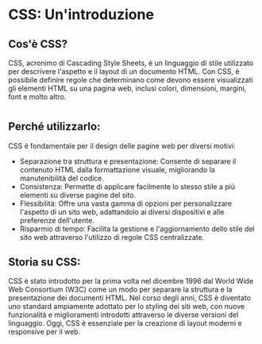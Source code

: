 <!-- @format -->

# CSS: Un'introduzione

## Cos'è CSS?

CSS, acronimo di Cascading Style Sheets, è un linguaggio di stile utilizzato per descrivere l'aspetto e il layout di un documento HTML. Con CSS, è possibile definire regole che determinano come devono essere visualizzati gli elementi HTML su una pagina web, inclusi colori, dimensioni, margini, font e molto altro.

#

## Perché utilizzarlo:

CSS è fondamentale per il design delle pagine web per diversi motivi:

- Separazione tra struttura e presentazione: Consente di separare il contenuto HTML dalla formattazione visuale, migliorando la manutenibilità del codice.
- Consistenza: Permette di applicare facilmente lo stesso stile a più elementi su diverse pagine del sito.
- Flessibilità: Offre una vasta gamma di opzioni per personalizzare l'aspetto di un sito web, adattandolo ai diversi dispositivi e alle preferenze dell'utente.
- Risparmio di tempo: Facilita la gestione e l'aggiornamento dello stile del sito web attraverso l'utilizzo di regole CSS centralizzate.

## Storia su CSS:

CSS è stato introdotto per la prima volta nel dicembre 1996 dal World Wide Web Consortium (W3C) come un modo per separare la struttura e la presentazione dei documenti HTML. Nel corso degli anni, CSS è diventato uno standard ampiamente adottato per lo styling dei siti web, con nuove funzionalità e miglioramenti introdotti attraverso le diverse versioni del linguaggio. Oggi, CSS è essenziale per la creazione di layout moderni e responsive per il web.
